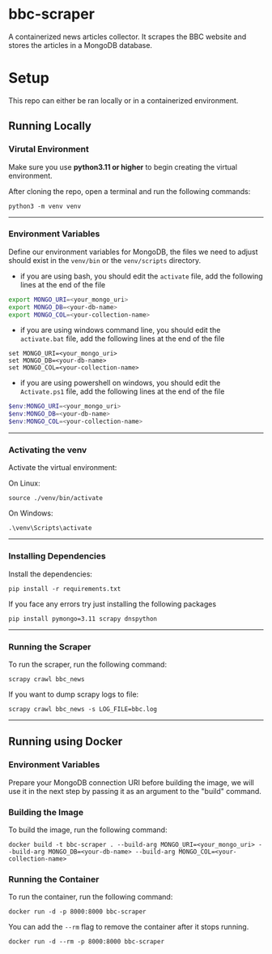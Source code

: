 # bbc-scraper
A containerized news articles collector. It scrapes the BBC website and stores the articles in a MongoDB database.

# Setup

This repo can either be ran locally or in a containerized environment.

## Running Locally

### Virutal Environment

Make sure you use **python3.11 or higher** to begin creating the virtual environment.

After cloning the repo, open a terminal and run the following commands:
```terminal
python3 -m venv venv
```
___

### Environment Variables
Define our environment variables for MongoDB, the files we need to adjust should exist in the `venv/bin` or the `venv/scripts` directory.

- if you are using bash, you should edit the `activate` file, add the following lines at the end of the file
```bash
export MONGO_URI=<your_mongo_uri>
export MONGO_DB=<your-db-name>
export MONGO_COL=<your-collection-name>
```
- if you are using windows command line, you should edit the `activate.bat` file, add the following lines at the end of the file
```terminal
set MONGO_URI=<your_mongo_uri>
set MONGO_DB=<your-db-name>
set MONGO_COL=<your-collection-name>
```
- if you are using powershell on windows, you should edit the `Activate.ps1` file, add the following lines at the end of the file
```powershell
$env:MONGO_URI=<your_mongo_uri>
$env:MONGO_DB=<your-db-name>
$env:MONGO_COL=<your-collection-name>
```
___
### Activating the venv
Activate the virtual environment: 

On Linux:
```terminal
source ./venv/bin/activate
```

On Windows:
```terminal
.\venv\Scripts\activate
```
___
### Installing Dependencies
Install the dependencies:
```terminal
pip install -r requirements.txt
```
If you face any errors try just installing the following packages
```terminal
pip install pymongo=3.11 scrapy dnspython
```
___
### Running the Scraper
To run the scraper, run the following command:
```terminal
scrapy crawl bbc_news
```
If you want to dump scrapy logs to file:
```terminal
scrapy crawl bbc_news -s LOG_FILE=bbc.log
```
___

## Running using Docker

### Environment Variables
Prepare your MongoDB connection URI before building the image, we will use it in the next step by passing it as an argument to the "build" command.

### Building the Image
To build the image, run the following command:
```terminal
docker build -t bbc-scraper . --build-arg MONGO_URI=<your_mongo_uri> --build-arg MONGO_DB=<your-db-name> --build-arg MONGO_COL=<your-collection-name>
```

### Running the Container
To run the container, run the following command:
```terminal
docker run -d -p 8000:8000 bbc-scraper
```
You can add the `--rm` flag to remove the container after it stops running.
```terminal
docker run -d --rm -p 8000:8000 bbc-scraper
```
```